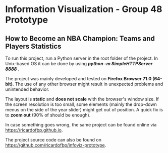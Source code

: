 # Information Visualization - Group 48 Prototype

## How to Become an NBA Champion: Teams and Players Statistics 


To run this project, run a Python server in the root folder of the project. In Unix-based OS it can be done by using ***python -m SimpleHTTPServer 8888*** .

The project was mainly developed and tested on **Firefox Browser 71.0 (64-bit)**. The use of any other browser might result in unexpected problems and unintended behavior.

The layout is **static** and **does not scale** with the browser's window size. If the screen resolution is too small, some elements (mainly the drop-down menus on the side of the year slider) might get out of position. A quick fix is to **zoom out** (90% of should be enough).

In case something goes wrong, the same project can be found online via https://ricardofbp.github.io.

The project source code can also be found on https://github.com/ricardofbp/infoviz-prototype.
